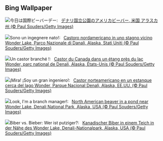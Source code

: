 ## Bing Wallpaper
![](https://www.bing.com/th?id=OHR.BeaverDenali_JA-JP3797917391_UHD.jpg&w=1000)今日は国際ビーバーデー:&nbsp;&ensp;[デナリ国立公園のアメリカビーバー, 米国 アラスカ州  (© Paul Souders/Getty Images)](https://www.bing.com/th?id=OHR.BeaverDenali_JA-JP3797917391_UHD.jpg)
<br><br/>
![](https://www.bing.com/th?id=OHR.BeaverDenali_IT-IT3876501341_UHD.jpg&w=1000)Sono un ingegnere nato!:&nbsp;&ensp;[Castoro nordamericano in uno stagno vicino Wonder Lake, Parco Nazionale di Danali, Alaska, Stati Uniti (© Paul Souders/Getty Images)](https://www.bing.com/th?id=OHR.BeaverDenali_IT-IT3876501341_UHD.jpg)
<br><br/>
![](https://www.bing.com/th?id=OHR.BeaverDenali_FR-FR4899490419_UHD.jpg&w=1000)Un castor branché !:&nbsp;&ensp;[Castor du Canada dans un étang près du lac Wonder, parc national de Denali, Alaska, États-Unis (© Paul Souders/Getty Images)](https://www.bing.com/th?id=OHR.BeaverDenali_FR-FR4899490419_UHD.jpg)
<br><br/>
![](https://www.bing.com/th?id=OHR.BeaverDenali_ES-ES5993015272_UHD.jpg&w=1000)¡Mira! ¡Soy un gran ingeniero!:&nbsp;&ensp;[Castor norteamericano en un estanque cerca del lago Wonder, Parque Nacional Denali, Alaska, EE.UU. (© Paul Souders/Getty Images)](https://www.bing.com/th?id=OHR.BeaverDenali_ES-ES5993015272_UHD.jpg)
<br><br/>
![](https://www.bing.com/th?id=OHR.BeaverDenali_EN-GB1771360512_UHD.jpg&w=1000)Look, I'm a branch manager!:&nbsp;&ensp;[North American beaver in a pond near Wonder Lake, Denali National Park, Alaska, USA (© Paul Souders/Getty Images)](https://www.bing.com/th?id=OHR.BeaverDenali_EN-GB1771360512_UHD.jpg)
<br><br/>
![](https://www.bing.com/th?id=OHR.BeaverDenali_DE-DE4088011437_UHD.jpg&w=1000)Biber vs. Bieber: Wer ist putziger?:&nbsp;&ensp;[Kanadischer Biber in einem Teich in der Nähe des Wonder Lake, Denali-Nationalpark, Alaska, USA (© Paul Souders/Getty Images)](https://www.bing.com/th?id=OHR.BeaverDenali_DE-DE4088011437_UHD.jpg)
<br><br/>
